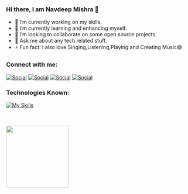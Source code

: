 ### Hi there, I am Navdeep Mishra 👋


- 🔭 I’m currently working on my skills.
- 🌱 I’m currently learning and enhancing myself.
- 👯 I’m looking to collaborate on some open source projects.
- 💬 Ask me about any tech related stuff.
- ⚡ Fun fact: I also love Singing,Listening,Playing and Creating Music😄

### Connect with me:
[![Social](https://skillicons.dev/icons?i=twitter)][twitter]
[![Social](https://skillicons.dev/icons?i=instagram)][instagram]
[![Social](https://skillicons.dev/icons?i=linkedin)][linkedin]
[![Social](https://skillicons.dev/icons?i=gmail)][gmail]

### Technologies Known:
[![My Skills](https://skillicons.dev/icons?i=html,css,js,ts,react,nextjs,electron,redux,mui,tailwind,python,django,appwrite,postgres,git,github)](https://skillicons.dev)

<br>
<br>
<img align="left" src="https://github-readme-stats.vercel.app/api?username=navdeepm20&count_private=true&show_icons=true" height="170px">


[twitter]: https://twitter.com/navdeepm20
[instagram]: https://instagram.com/navdeepm20
[linkedin]: https://linkedin.com/in/navdeepm20
[gmail]: mailto:navdeepmishra82734@gmail.com
